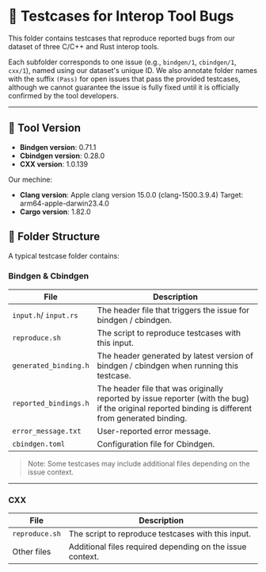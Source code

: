 # 🧪 Testcases for Interop Tool Bugs

This folder contains testcases that reproduce reported bugs from our dataset of three C/C++ and Rust interop tools.

Each subfolder corresponds to one issue (e.g., `bindgen/1`, `cbindgen/1`, `cxx/1`), named using our dataset's unique ID. 
We also annotate folder names with the suffix `(Pass)` for open issues that pass the provided testcases, although we cannot guarantee the issue is fully fixed until it is officially confirmed by the tool developers.

---

## 🧩 Tool Version

- **Bindgen version**: 0.71.1  
- **Cbindgen version**: 0.28.0  
- **CXX version**: 1.0.139

Our mechine: 
- **Clang version**: Apple clang version 15.0.0 (clang-1500.3.9.4) Target: arm64-apple-darwin23.4.0
- **Cargo version**: 1.82.0


## 📁 Folder Structure
A typical testcase folder contains:
### Bindgen & Cbindgen
| File | Description |
|------|-------------|
| `input.h`/ `input.rs` | The header file that triggers the issue for bindgen / cbindgen. |
| `reproduce.sh` | The script to reproduce testcases with this input. |
| `generated_binding.h` | The header generated by latest version of bindgen / cbindgen when running this testcase. |
| `reported_bindings.h` | The header file that was originally reported by issue reporter (with the bug) if the original reported binding is different from generated binding. |
| `error_message.txt` | User-reported error message. |
| `cbindgen.toml` | Configuration file for Cbindgen. |

> Note: Some testcases may include additional files depending on the issue context. 

---
### CXX
| File | Description |
|------|-------------|
| `reproduce.sh` | The script to reproduce testcases with this input. |
| Other files | Additional files required depending on the issue context. |



